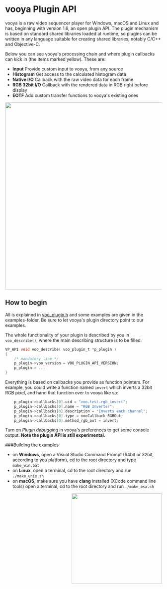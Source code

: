 # vooya Plugin API

vooya is a raw video sequencer player for Windows, macOS and Linux and has, beginning with version 1.6, an open plugin API. The plugin mechanism is based on standard shared libraries loaded at runtime, so plugins can be written in any language suitable for creating shared libraries, notably C/C++ and Objective-C.

Below you can see vooya's processing chain and where plugin callbacks can kick in (the items marked yellow). These are:
+ **Input**
Provide custom input to vooya, from any source
+ **Histogram**
Get access to the calculated histogram data
+ **Native I/O**
Callback with the raw video data for each frame
+ **RGB 32bit I/O**
Callback with the rendered data in RGB right before display
+ **EOTF**
Add custom transfer functions to vooya's existing ones
<p align="center">
	<img src="/../master/plugin_api.jpg?raw=true" width="600">
</p>

## How to begin
All is explained in [voo_plugin.h](voo_plugin.h) and some examples are given in the examples-folder. Be sure to let vooya's plugin directory point to our examples.

The whole functionality of your plugin is described by you in `voo_describe()`, where the main describing structure is to be filled:
```C
VP_API void voo_describe( voo_plugin_t *p_plugin )
{
	/* mandatory line */
	p_plugin->voo_version = VOO_PLUGIN_API_VERSION;
	p_plugin-> ...
}
```
Everything is based on callbacks you provide as function pointers. For example, you could write a function named `invert` which inverts a 32bit RGB pixel, and hand that function over to vooya like so:  
```C
	p_plugin->callbacks[0].uid = "voo.test.rgb_invert";
	p_plugin->callbacks[0].name = "RGB Inverter";
	p_plugin->callbacks[0].description = "Inverts each channel";
	p_plugin->callbacks[0].type = vooCallback_RGBOut;
	p_plugin->callbacks[0].method_rgb_out = invert;
```
Turn on _Plugin debugging_ in vooya's preferences to get some console output. **Note the plugin API is still experimental.**

###Building the examples
- on **Windows**, open a Visual Studio Command Prompt (64bit or 32bit, according to you platform), cd to the root directory and type `make_win.bat`
- on **Linux**, open a terminal, cd to the root directory and run `./make_unix.sh`
- on **macOS**, make sure you have **clang** installed (XCode command line tools) open a terminal, cd to the root directory and run `./make_osx.sh`

<p align="right">
	<img alt="" src="http://www.offminor.de/assets/i/6338ed0318370adfd89b7007b9004e41_290x290x0x0x290x170@2x.png" width="290">
</p>
